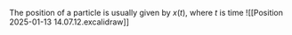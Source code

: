 The position of a particle is usually given by $x(t)$, where $t$ is time
![[Position 2025-01-13 14.07.12.excalidraw]]